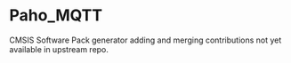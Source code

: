 # Paho_MQTT
CMSIS Software Pack generator adding and merging contributions not yet available in upstream repo.
